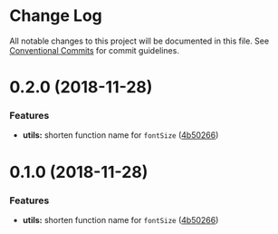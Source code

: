 # Change Log

All notable changes to this project will be documented in this file.
See [Conventional Commits](https://conventionalcommits.org) for commit guidelines.

# 0.2.0 (2018-11-28)


### Features

* **utils:** shorten function name for `fontSize` ([4b50266](https://github.com/fintory/toolkit/commit/4b50266))





# 0.1.0 (2018-11-28)


### Features

* **utils:** shorten function name for `fontSize` ([4b50266](https://github.com/fintory/toolkit/commit/4b50266))
